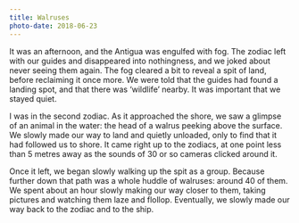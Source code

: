 ```yaml
---
title: Walruses
photo-date: 2018-06-23
---
```

It was an afternoon, and the Antigua was engulfed with fog. The zodiac left with our guides and disappeared into nothingness, and we joked about never seeing them again. The fog cleared a bit to reveal a spit of land, before reclaiming it once more. We were told that the guides had found a landing spot, and that there was ‘wildlife’ nearby. It was important that we stayed quiet.

I was in the second zodiac. As it approached the shore, we saw a glimpse of an animal in the water: the head of a walrus peeking above the surface. We slowly made our way to land and quietly unloaded, only to find that it had followed us to shore. It came right up to the zodiacs, at one point less than 5 metres away as the sounds of 30 or so cameras clicked around it.

Once it left, we began slowly walking up the spit as a group. Because further down that path was a whole huddle of walruses: around 40 of them. We spent about an hour slowly making our way closer to them, taking pictures and watching them laze and flollop. Eventually, we slowly made our way back to the zodiac and to the ship.
